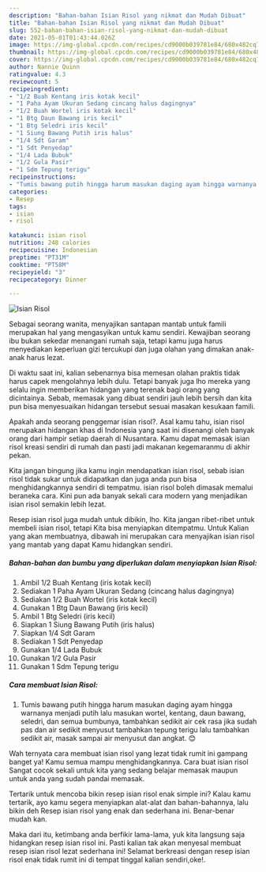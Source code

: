 ```yaml
---
description: "Bahan-bahan Isian Risol yang nikmat dan Mudah Dibuat"
title: "Bahan-bahan Isian Risol yang nikmat dan Mudah Dibuat"
slug: 552-bahan-bahan-isian-risol-yang-nikmat-dan-mudah-dibuat
date: 2021-05-01T01:43:44.026Z
image: https://img-global.cpcdn.com/recipes/cd9000b039781e84/680x482cq70/isian-risol-foto-resep-utama.jpg
thumbnail: https://img-global.cpcdn.com/recipes/cd9000b039781e84/680x482cq70/isian-risol-foto-resep-utama.jpg
cover: https://img-global.cpcdn.com/recipes/cd9000b039781e84/680x482cq70/isian-risol-foto-resep-utama.jpg
author: Nannie Quinn
ratingvalue: 4.3
reviewcount: 5
recipeingredient:
- "1/2 Buah Kentang iris kotak kecil"
- "1 Paha Ayam Ukuran Sedang cincang halus dagingnya"
- "1/2 Buah Wortel iris kotak kecil"
- "1 Btg Daun Bawang iris kecil"
- "1 Btg Seledri iris kecil"
- "1 Siung Bawang Putih iris halus"
- "1/4 Sdt Garam"
- "1 Sdt Penyedap"
- "1/4 Lada Bubuk"
- "1/2 Gula Pasir"
- "1 Sdm Tepung terigu"
recipeinstructions:
- "Tumis bawang putih hingga harum masukan daging ayam hingga warnanya menjadi putih lalu masukan wortel, kentang, daun bawang, seledri, dan semua bumbunya, tambahkan sedikit air cek rasa jika sudah pas dan air sedikit menyusut tambahkan tepung terigu lalu tambahkan sedikit air, masak sampai air menyusut dan angkat. 😊"
categories:
- Resep
tags:
- isian
- risol

katakunci: isian risol 
nutrition: 248 calories
recipecuisine: Indonesian
preptime: "PT31M"
cooktime: "PT58M"
recipeyield: "3"
recipecategory: Dinner

---
```



![Isian Risol](https://img-global.cpcdn.com/recipes/cd9000b039781e84/680x482cq70/isian-risol-foto-resep-utama.jpg)

Sebagai seorang wanita, menyajikan santapan mantab untuk famili merupakan hal yang mengasyikan untuk kamu sendiri. Kewajiban seorang ibu bukan sekedar menangani rumah saja, tetapi kamu juga harus menyediakan keperluan gizi tercukupi dan juga olahan yang dimakan anak-anak harus lezat.

Di waktu  saat ini, kalian sebenarnya bisa memesan olahan praktis tidak harus capek mengolahnya lebih dulu. Tetapi banyak juga lho mereka yang selalu ingin memberikan hidangan yang terenak bagi orang yang dicintainya. Sebab, memasak yang dibuat sendiri jauh lebih bersih dan kita pun bisa menyesuaikan hidangan tersebut sesuai masakan kesukaan famili. 



Apakah anda seorang penggemar isian risol?. Asal kamu tahu, isian risol merupakan hidangan khas di Indonesia yang saat ini disenangi oleh banyak orang dari hampir setiap daerah di Nusantara. Kamu dapat memasak isian risol kreasi sendiri di rumah dan pasti jadi makanan kegemaranmu di akhir pekan.

Kita jangan bingung jika kamu ingin mendapatkan isian risol, sebab isian risol tidak sukar untuk didapatkan dan juga anda pun bisa menghidangkannya sendiri di tempatmu. isian risol boleh dimasak memalui beraneka cara. Kini pun ada banyak sekali cara modern yang menjadikan isian risol semakin lebih lezat.

Resep isian risol juga mudah untuk dibikin, lho. Kita jangan ribet-ribet untuk membeli isian risol, tetapi Kita bisa menyiapkan ditempatmu. Untuk Kalian yang akan membuatnya, dibawah ini merupakan cara menyajikan isian risol yang mantab yang dapat Kamu hidangkan sendiri.

<!--inarticleads1-->

##### Bahan-bahan dan bumbu yang diperlukan dalam menyiapkan Isian Risol:

1. Ambil 1/2 Buah Kentang (iris kotak kecil)
1. Sediakan 1 Paha Ayam Ukuran Sedang (cincang halus dagingnya)
1. Sediakan 1/2 Buah Wortel (iris kotak kecil)
1. Gunakan 1 Btg Daun Bawang (iris kecil)
1. Ambil 1 Btg Seledri (iris kecil)
1. Siapkan 1 Siung Bawang Putih (iris halus)
1. Siapkan 1/4 Sdt Garam
1. Sediakan 1 Sdt Penyedap
1. Gunakan 1/4 Lada Bubuk
1. Gunakan 1/2 Gula Pasir
1. Gunakan 1 Sdm Tepung terigu




<!--inarticleads2-->

##### Cara membuat Isian Risol:

1. Tumis bawang putih hingga harum masukan daging ayam hingga warnanya menjadi putih lalu masukan wortel, kentang, daun bawang, seledri, dan semua bumbunya, tambahkan sedikit air cek rasa jika sudah pas dan air sedikit menyusut tambahkan tepung terigu lalu tambahkan sedikit air, masak sampai air menyusut dan angkat. 😊




Wah ternyata cara membuat isian risol yang lezat tidak rumit ini gampang banget ya! Kamu semua mampu menghidangkannya. Cara buat isian risol Sangat cocok sekali untuk kita yang sedang belajar memasak maupun untuk anda yang sudah pandai memasak.

Tertarik untuk mencoba bikin resep isian risol enak simple ini? Kalau kamu tertarik, ayo kamu segera menyiapkan alat-alat dan bahan-bahannya, lalu bikin deh Resep isian risol yang enak dan sederhana ini. Benar-benar mudah kan. 

Maka dari itu, ketimbang anda berfikir lama-lama, yuk kita langsung saja hidangkan resep isian risol ini. Pasti kalian tak akan menyesal membuat resep isian risol lezat sederhana ini! Selamat berkreasi dengan resep isian risol enak tidak rumit ini di tempat tinggal kalian sendiri,oke!.


